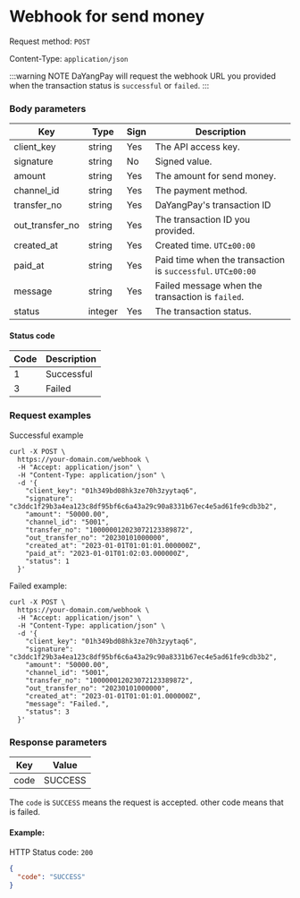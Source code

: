 # Webhook for send money 

Request method: `POST`

Content-Type: `application/json`

:::warning NOTE
DaYangPay will request the webhook URL you provided when the transaction status is `successful` or `failed`.
:::

### Body parameters <Badge type="tip" text="Body" vertical="top" />

| Key             | Type    | Sign | Description                                                 |
|-----------------|---------|------|-------------------------------------------------------------|
| client_key      | string  | Yes  | The API access key.                                         |
| signature       | string  | No   | Signed value.                                               |
| amount          | string  | Yes  | The amount for send money.                                  |
| channel_id      | string  | Yes  | The payment method.                                         |
| transfer_no     | string  | Yes  | DaYangPay's transaction ID                                  |
| out_transfer_no | string  | Yes  | The transaction ID you provided.                            |
| created_at      | string  | Yes  | Created time. `UTC±00:00`                                   |
| paid_at         | string  | Yes  | Paid time when the transaction is `successful`. `UTC±00:00` |
| message         | string  | Yes  | Failed message when the transaction is `failed`.            |
| status          | integer | Yes  | The transaction status.                                     |

#### Status code

| Code | Description |
|------|-------------|
| 1    | Successful  | 
| 3    | Failed      | 

### Request examples

Successful example

```shell{11,13,14}
curl -X POST \
  https://your-domain.com/webhook \
  -H "Accept: application/json" \
  -H "Content-Type: application/json" \
  -d '{
    "client_key": "01h349bd08hk3ze70h3zyytaq6",
    "signature": "c3ddc1f29b3a4ea123c8df95bf6c6a43a29c90a8331b67ec4e5ad61fe9cdb3b2",
    "amount": "50000.00",
    "channel_id": "5001",
    "transfer_no": "100000012023072123389872",
    "out_transfer_no": "20230101000000",
    "created_at": "2023-01-01T01:01:01.000000Z",
    "paid_at": "2023-01-01T01:02:03.000000Z",
    "status": 1
  }'
```

Failed example:

```shell{11,13,14}
curl -X POST \
  https://your-domain.com/webhook \
  -H "Accept: application/json" \
  -H "Content-Type: application/json" \
  -d '{
    "client_key": "01h349bd08hk3ze70h3zyytaq6",
    "signature": "c3ddc1f29b3a4ea123c8df95bf6c6a43a29c90a8331b67ec4e5ad61fe9cdb3b2",
    "amount": "50000.00",
    "channel_id": "5001",
    "transfer_no": "100000012023072123389872",
    "out_transfer_no": "20230101000000",
    "created_at": "2023-01-01T01:01:01.000000Z",
    "message": "Failed.",
    "status": 3
  }'
```

### Response parameters

| Key  | Value    |
|------|----------|
| code | SUCCESS  |

The `code` is `SUCCESS` means the request is accepted. other code means that is failed.

#### Example:

HTTP Status code: `200`

```json
{
  "code": "SUCCESS"
}
```
